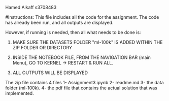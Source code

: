 Hamed Alkaff
s3708483

#Instructions:
This file includes all the code for the assignment.
The code has already been run, and all outputs are displayed.

However, if running is needed, then all what needs to be done is:
1. MAKE SURE THE DATASETS FOLDER "ml-100k" IS ADDED WITHIN THE ZIP FOLDER OR DIRECTORY

2. INSIDE THE NOTEBOOK FILE, FROM THE NAVIGATION BAR (main Menu), GO TO KERNEL -> RESTART & RUN ALL.

3. ALL OUTPUTS WILL BE DISPLAYED


 
The zip file contains 4 files
1- Assignment3.ipynb
2- readme.md
3- the data folder (ml-100k).
4- the pdf file that contains the actual solution that was implemented.

